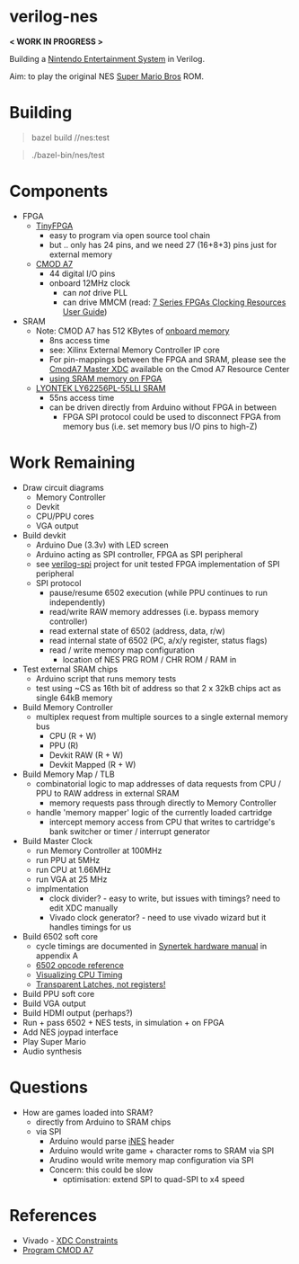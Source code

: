 # verilog-nes

**< WORK IN PROGRESS >**

Building a [Nintendo Entertainment System](https://en.wikipedia.org/wiki/Nintendo_Entertainment_System) in Verilog.

Aim: to play the original NES [Super Mario Bros](https://en.wikipedia.org/wiki/Super_Mario_Bros.) ROM.

# Building

> bazel build //nes:test

> ./bazel-bin/nes/test

# Components

- FPGA
  - [TinyFPGA](https://www.digikey.co.uk/catalog/en/partgroup/tinyfpga-bx-board/81752?utm_adgroup=General&utm_source=google&utm_medium=cpc&utm_campaign=Dynamic%20Search_EN_Product&utm_term=&productid=&gclid=Cj0KCQiAoab_BRCxARIsANMx4S4ueX8bpfZlRSGOc2a1DaLXHSEJ57sAfxrhEePddjsz5_TzLCkDxRgaAlBJEALw_wcB)
    - easy to program via open source tool chain
    - but .. only has 24 pins, and we need 27 (16+8+3) pins just for external memory
  - [CMOD A7](https://reference.digilentinc.com/reference/programmable-logic/cmod-a7/reference-manual)
    - 44 digital I/O pins
    - onboard 12MHz clock
      - can *not* drive PLL
      - can drive MMCM (read: [7 Series FPGAs Clocking Resources User Guide](https://www.xilinx.com/support/documentation/user_guides/ug472_7Series_Clocking.pdf))
- SRAM
  - Note: CMOD A7 has 512 KBytes of [onboard memory](http://www.issi.com/WW/pdf/61-64WV5128Axx-Bxx.pdf?_ga=2.108008578.1610916471.1609185004-1649949881.1605016660)
    - 8ns access time
    - see: Xilinx External Memory Controller IP core
    - For pin-mappings between the FPGA and SRAM, please see the [CmodA7 Master XDC](https://github.com/Digilent/digilent-xdc/blob/master/Cmod-A7-Master.xdc) available on the Cmod A7 Resource Center
    - [using SRAM memory on FPGA](https://www.hackster.io/salvador-canas/a-practical-introduction-to-sram-memories-using-an-fpga-i-3f3992?_ga=2.78132372.1610916471.1609185004-1649949881.1605016660)
  - [LYONTEK LY62256PL-55LLI SRAM](https://www.ebay.co.uk/itm/171951203027)
    - 55ns access time
    - can be driven directly from Arduino without FPGA in between
      - FPGA SPI protocol could be used to disconnect FPGA from memory bus (i.e. set memory bus I/O pins to high-Z)

# Work Remaining

- Draw circuit diagrams
  - Memory Controller
  - Devkit
  - CPU/PPU cores
  - VGA output
- Build devkit
    - Arduino Due (3.3v) with LED screen
    - Arduino acting as SPI controller, FPGA as SPI peripheral
    - see [verilog-spi](https://github.com/JimKnowler/verilog-spi) project for unit tested FPGA implementation of SPI peripheral
    - SPI protocol
      - pause/resume 6502 execution (while PPU continues to run independently)
      - read/write RAW memory addresses (i.e. bypass memory controller)
      - read external state of 6502 (address, data, r/w)
      - read internal state of 6502 (PC, a/x/y register, status flags)
      - read / write memory map configuration
        - location of NES PRG ROM / CHR ROM / RAM in 
- Test external SRAM chips
  - Arduino script that runs memory tests
  - test using ~CS as 16th bit of address so that 2 x 32kB chips act as single 64kB memory
- Build Memory Controller
  - multiplex request from multiple sources to a single external memory bus
    - CPU (R + W)
    - PPU (R)
    - Devkit RAW (R + W)
    - Devkit Mapped (R + W)
- Build Memory Map / TLB
  - combinatorial logic to map addresses of data requests from CPU / PPU to RAW address in external SRAM
    - memory requests pass through directly to Memory Controller
  - handle 'memory mapper' logic of the currently loaded cartridge
    - intercept memory access from CPU that writes to cartridge's bank switcher or timer / interrupt generator
- Build Master Clock
  - run Memory Controller at 100MHz
  - run PPU at 5MHz
  - run CPU at 1.66MHz
  - run VGA at 25 MHz
  - implmentation
    - clock divider? - easy to write, but issues with timings? need to edit XDC manually
    - Vivado clock generator? - need to use vivado wizard but it handles timings for us
- Build 6502 soft core
  - cycle timings are documented in [Synertek hardware manual](http://archive.6502.org/datasheets/synertek_hardware_manual.pdf) in appendix A
  - [6502 opcode reference](http://www.obelisk.me.uk/6502/reference.html)
  - [Visualizing CPU Timing](https://laughtonelectronics.com/Arcana/Visualizing%2065xx%20Timing/Visualizing%2065xx%20CPU%20Timing.html)
  - [Transparent Latches, not registers!](http://forum.6502.org/viewtopic.php?f=4&t=4651)
- Build PPU soft core
- Build VGA output
- Build HDMI output (perhaps?)
- Run + pass 6502 + NES tests, in simulation + on FPGA
- Add NES joypad interface
- Play Super Mario
- Audio synthesis

# Questions

- How are games loaded into SRAM?
  - directly from Arduino to SRAM chips
  - via SPI 
    - Arduino would parse [iNES](https://wiki.nesdev.com/w/index.php/INES) header
    - Arduino would write game + character roms to SRAM via SPI
    - Arudino would write memory map configuration via SPI
    - Concern: this could be slow
      - optimisation: extend SPI to quad-SPI to x4 speed

# References
- Vivado - [XDC Constraints](https://www.xilinx.com/support/documentation/sw_manuals/xilinx2014_1/ug903-vivado-using-constraints.pdf)
- [Program CMOD A7](https://reference.digilentinc.com/learn/programmable-logic/tutorials/cmod-a7-programming-guide/start)